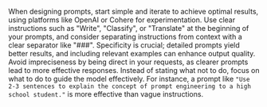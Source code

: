 When designing prompts, start simple and iterate to achieve optimal results, using platforms like OpenAI or Cohere for experimentation. Use clear instructions such as "Write", "Classify", or "Translate" at the beginning of your prompts, and consider separating instructions from context with a clear separator like "###". Specificity is crucial; detailed prompts yield better results, and including relevant examples can enhance output quality. Avoid impreciseness by being direct in your requests, as clearer prompts lead to more effective responses. Instead of stating what not to do, focus on what to do to guide the model effectively. For instance, a prompt like ```"Use 2-3 sentences to explain the concept of prompt engineering to a high school student."``` is more effective than vague instructions.